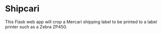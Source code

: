 # Shipcari

This Flask web app will crop a Mercari shipping label to be printed to a label printer such as a Zebra ZP450.
